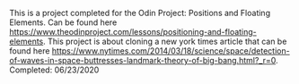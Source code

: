 This is a project completed for the Odin Project: Positions and Floating Elements.
Can be found here https://www.theodinproject.com/lessons/positioning-and-floating-elements.
This project is about cloning a new york times article that can be found here
https://www.nytimes.com/2014/03/18/science/space/detection-of-waves-in-space-buttresses-landmark-theory-of-big-bang.html?_r=0.
Completed: 06/23/2020